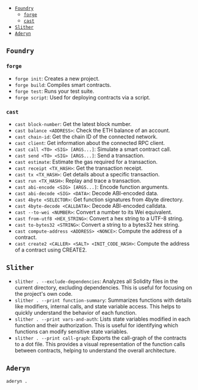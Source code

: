 - [`Foundry`](#foundry)
  - [`forge`](#forge)
  - [`cast`](#cast)
- [`Slither`](#slither)
- [`Aderyn`](#aderyn)

## `Foundry`

### `forge`

- `forge init`: Creates a new project.
- `forge build`: Compiles smart contracts.
- `forge test`: Runs your test suite.
- `forge script`: Used for deploying contracts via a script.

### `cast`

- `cast block-number`: Get the latest block number.
- `cast balance <ADDRESS>`: Check the ETH balance of an account.
- `cast chain-id`: Get the chain ID of the connected network.
- `cast client`: Get information about the connected RPC client.
- `cast call <TO> <SIG> [ARGS...]`: Simulate a smart contract call.
- `cast send <TO> <SIG> [ARGS...]`: Send a transaction.
- `cast estimate`: Estimate the gas required for a transaction.
- `cast receipt <TX_HASH>`: Get the transaction receipt.
- `cast tx <TX_HASH>`: Get details about a specific transaction.
- `cast run <TX_HASH>`: Replay and trace a transaction.
- `cast abi-encode <SIG> [ARGS...]`: Encode function arguments.
- `cast abi-decode <SIG> <DATA>`: Decode ABI-encoded data.
- `cast 4byte <SELECTOR>`: Get function signatures from 4byte directory.
- `cast 4byte-decode <CALLDATA>`: Decode ABI-encoded calldata.
- `cast --to-wei <NUMBER>`: Convert a number to its Wei equivalent.
- `cast from-utf8 <HEX_STRING>`: Convert a hex string to a UTF-8 string.
- `cast to-bytes32 <STRING>`: Convert a string to a bytes32 hex string.
- `cast compute-address <ADDRESS> <NONCE>`: Compute the address of a contract.
- `cast create2 <CALLER> <SALT> <INIT_CODE_HASH>`: Compute the address of a contract using CREATE2.

## `Slither`

- `slither . --exclude-dependencies`: Analyzes all Solidity files in the current directory, excluding dependencies. This is useful for focusing on the project's own code.
- `slither . --print function-summary`: Summarizes functions with details like modifiers, internal calls, and state variable access. This helps to quickly understand the behavior of each function.
- `slither . --print vars-and-auth`: Lists state variables modified in each function and their authorization. This is useful for identifying which functions can modify sensitive state variables.
- `slither . --print call-graph`: Exports the call-graph of the contracts to a dot file. This provides a visual representation of the function calls between contracts, helping to understand the overall architecture.

## `Aderyn`

```
aderyn .
```

